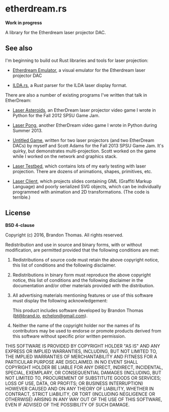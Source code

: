 etherdream.rs
=============

**Work in progress**

A library for the Etherdream laser projector DAC.

See also
--------

I'm beginning to build out Rust libraries and tools for laser
projection:

- [Etherdream Emulator](https://github.com/echelon/etherdream-emulator),
  a visual emulator for the Etherdream laser projector DAC

- [ILDA.rs](https://github.com/echelon/ilda.rs), a Rust parser for the
  ILDA laser display format.

There are also a number of existing programs I've written that talk in
EtherDream:

- [Laser Asteroids](https://github.com/echelon/laser-asteroids),
  an EtherDream laser projector video game I wrote in Python for the
  Fall 2012 SPSU Game Jam.

- [Laser Pong](https://github.com/echelon/laser-pong),
  another EtherDream video game I wrote in Python during Summer 2013.

- [Untitled Game](https://github.com/lightengine/gamejam-demo), written
  for two laser projectors (and two EtherDream DACs) by myself and
  Scott Adams for the Fall 2013 SPSU Game Jam. It's quirky, but
  demonstrates multi-projection. Scott worked on the game while I worked
  on the network and graphics stack.

- [Laser Testbed](https://github.com/echelon/laser-testbed),
  which contains lots of my early testing with laser projection. There
  are dozens of animations, shapes, primitives, etc.

- [Laser Client](https://github.com/echelon/laser-client),
  which projects slides containing GML (Graffiti Markup Language) and
  poorly serialized SVG objects, which can be individually programmed
  with animation and 2D transformations. (The code is terrible.)

License
-------

**BSD 4-clause**

Copyright (c) 2016, Brandon Thomas. All rights reserved.

Redistribution and use in source and binary forms, with or without
modification, are permitted provided that the following conditions are
met:

1. Redistributions of source code must retain the above copyright
   notice, this list of conditions and the following disclaimer.

2. Redistributions in binary form must reproduce the above copyright
   notice, this list of conditions and the following disclaimer in the
   documentation and/or other materials provided with the distribution.

3. All advertising materials mentioning features or use of this software
   must display the following acknowledgement:

   This product includes software developed by Brandon Thomas
   (bt@brand.io, echelon@gmail.com).

4. Neither the name of the copyright holder nor the names of its
   contributors may be used to endorse or promote products derived from
   this software without specific prior written permission.

THIS SOFTWARE IS PROVIDED BY COPYRIGHT HOLDER "AS IS" AND ANY EXPRESS OR
IMPLIED WARRANTIES, INCLUDING, BUT NOT LIMITED TO, THE IMPLIED
WARRANTIES OF MERCHANTABILITY AND FITNESS FOR A PARTICULAR PURPOSE ARE
DISCLAIMED. IN NO EVENT SHALL COPYRIGHT HOLDER BE LIABLE FOR ANY DIRECT,
INDIRECT, INCIDENTAL, SPECIAL, EXEMPLARY, OR CONSEQUENTIAL DAMAGES
(INCLUDING, BUT NOT LIMITED TO, PROCUREMENT OF SUBSTITUTE GOODS OR
SERVICES; LOSS OF USE, DATA, OR PROFITS; OR BUSINESS INTERRUPTION)
HOWEVER CAUSED AND ON ANY THEORY OF LIABILITY, WHETHER IN CONTRACT,
STRICT LIABILITY, OR TORT (INCLUDING NEGLIGENCE OR OTHERWISE) ARISING IN
ANY WAY OUT OF THE USE OF THIS SOFTWARE, EVEN IF ADVISED OF THE
POSSIBILITY OF SUCH DAMAGE.

